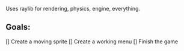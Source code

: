 Uses raylib for rendering, physics, engine, everything.

## Goals: ##
[] Create a moving sprite
[] Create a working menu
[] Finish the game
